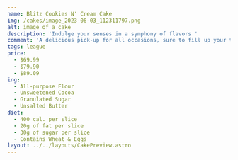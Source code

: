 ```yaml
---
name: Blitz Cookies N' Cream Cake
img: /cakes/image_2023-06-03_112311797.png
alt: image of a cake
description: 'Indulge your senses in a symphony of flavors '
comment: 'A delicious pick-up for all occasions, sure to fill up your taste-buds!'
tags: league
price:
  - $69.99
  - $79.90
  - $89.09
ing:
  - All-purpose Flour
  - Unsweetened Cocoa
  - Granulated Sugar
  - Unsalted Butter
diet:
  - 400 cal. per slice
  - 20g of fat per slice
  - 30g of sugar per slice
  - Contains Wheat & Eggs
layout: ../../layouts/CakePreview.astro
---
```


